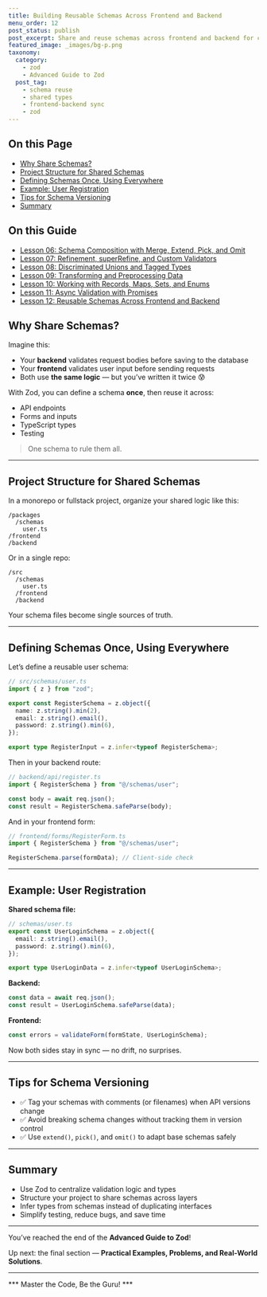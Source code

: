 ```yaml
---
title: Building Reusable Schemas Across Frontend and Backend
menu_order: 12
post_status: publish
post_excerpt: Share and reuse schemas across frontend and backend for consistent validation.
featured_image: _images/bg-p.png
taxonomy:
  category:
    - zod
    - Advanced Guide to Zod
  post_tag:
    - schema reuse
    - shared types
    - frontend-backend sync
    - zod
---
```


<div class="toc" markdown="1">

<div class="otp" markdown="1">

## On this Page

- [Why Share Schemas?](#why-share-schemas)
- [Project Structure for Shared Schemas](#project-structure-for-shared-schemas)
- [Defining Schemas Once, Using Everywhere](#defining-schemas-once-using-everywhere)
- [Example: User Registration](#example-user-registration)
- [Tips for Schema Versioning](#tips-for-schema-versioning)
- [Summary](#summary)

</div>

</div>

<div class="otg" markdown="1">

## On this Guide

- [Lesson 06: Schema Composition with Merge, Extend, Pick, and Omit](./lesson-06-schema-composition-with-merge-extend-pick)
- [Lesson 07: Refinement, superRefine, and Custom Validators](./lesson-07-refinement-superrefine-and-custom-validators)
- [Lesson 08: Discriminated Unions and Tagged Types](./lesson-08-discriminated-unions-and-tagged-types)
- [Lesson 09: Transforming and Preprocessing Data](./lesson-09-transforming-and-preprocessing-data)
- [Lesson 10: Working with Records, Maps, Sets, and Enums](./lesson-10-working-with-records-maps-sets-and)
- [Lesson 11: Async Validation with Promises](./lesson-11-async-validation-with-promises)
- [Lesson 12: Reusable Schemas Across Frontend and Backend](./lesson-12-reusable-schemas-across-frontend-and-backend)

</div>

<div class="guru-main" markdown="1">

## Why Share Schemas?

Imagine this:
- Your **backend** validates request bodies before saving to the database
- Your **frontend** validates user input before sending requests
- Both use **the same logic** — but you’ve written it twice 😰

With Zod, you can define a schema **once**, then reuse it across:
- API endpoints
- Forms and inputs
- TypeScript types
- Testing

> One schema to rule them all.

---

## Project Structure for Shared Schemas

In a monorepo or fullstack project, organize your shared logic like this:

```
/packages
  /schemas
    user.ts
/frontend
/backend
```

Or in a single repo:

```
/src
  /schemas
    user.ts
  /frontend
  /backend
```

Your schema files become single sources of truth.

---

## Defining Schemas Once, Using Everywhere

Let’s define a reusable user schema:

```ts
// src/schemas/user.ts
import { z } from "zod";

export const RegisterSchema = z.object({
  name: z.string().min(2),
  email: z.string().email(),
  password: z.string().min(6),
});

export type RegisterInput = z.infer<typeof RegisterSchema>;
```

Then in your backend route:

```ts
// backend/api/register.ts
import { RegisterSchema } from "@/schemas/user";

const body = await req.json();
const result = RegisterSchema.safeParse(body);
```

And in your frontend form:

```ts
// frontend/forms/RegisterForm.ts
import { RegisterSchema } from "@/schemas/user";

RegisterSchema.parse(formData); // Client-side check
```

---

## Example: User Registration

**Shared schema file:**

```ts
// schemas/user.ts
export const UserLoginSchema = z.object({
  email: z.string().email(),
  password: z.string().min(6),
});

export type UserLoginData = z.infer<typeof UserLoginSchema>;
```

**Backend:**

```ts
const data = await req.json();
const result = UserLoginSchema.safeParse(data);
```

**Frontend:**

```ts
const errors = validateForm(formState, UserLoginSchema);
```

Now both sides stay in sync — no drift, no surprises.

---

## Tips for Schema Versioning

- ✅ Tag your schemas with comments (or filenames) when API versions change
- ✅ Avoid breaking schema changes without tracking them in version control
- ✅ Use `extend()`, `pick()`, and `omit()` to adapt base schemas safely

---

## Summary

- Use Zod to centralize validation logic and types
- Structure your project to share schemas across layers
- Infer types from schemas instead of duplicating interfaces
- Simplify testing, reduce bugs, and save time

---

You’ve reached the end of the **Advanced Guide to Zod**!

Up next: the final section — **Practical Examples, Problems, and Real-World Solutions**.

---

*** Master the Code, Be the Guru! ***

</div>
